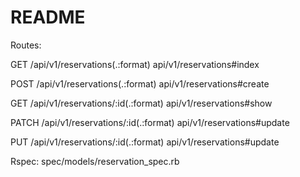# README
  
Routes:

GET     /api/v1/reservations(.:format)                                                           api/v1/reservations#index

POST   /api/v1/reservations(.:format)                                                           api/v1/reservations#create

GET    /api/v1/reservations/:id(.:format)                                                       api/v1/reservations#show

PATCH  /api/v1/reservations/:id(.:format)                                                       api/v1/reservations#update

PUT    /api/v1/reservations/:id(.:format)                                                       api/v1/reservations#update

Rspec: spec/models/reservation_spec.rb
